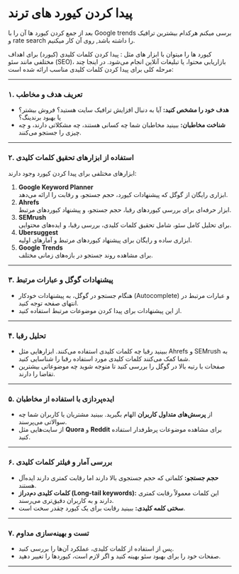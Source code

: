 # پیدا کردن کیورد های ترند

بعد از جمع کردن کیورد ها آن را با Google trends برسی میکنم هرکدام بیشترین ترافیک و rate search را داشته باشد, روی آن کار میکنیم.

کیورد ها را میتوان با ابزار های مثل :
پیدا کردن کلمات کلیدی (کیورد) برای اهداف مختلفی مانند سئو (SEO)، بازاریابی محتوا، یا تبلیغات آنلاین انجام می‌شود. در اینجا چند مرحله کلی برای پیدا کردن کلمات کلیدی مناسب ارائه شده است:

---

### ۱. **تعریف هدف و مخاطب**
- **هدف خود را مشخص کنید:** آیا به دنبال افزایش ترافیک سایت هستید؟ فروش بیشتر؟ یا بهبود برندینگ؟
- **شناخت مخاطبان:** ببینید مخاطبان شما چه کسانی هستند، چه مشکلاتی دارند، و چه چیزی را جستجو می‌کنند.

---

### ۲. **استفاده از ابزارهای تحقیق کلمات کلیدی**
ابزارهای مختلفی برای پیدا کردن کیورد وجود دارند:
1. **Google Keyword Planner**  
   ابزاری رایگان از گوگل که پیشنهادات کیورد، حجم جستجو، و رقابت را ارائه می‌دهد.
2. **Ahrefs**  
   ابزار حرفه‌ای برای بررسی کیوردهای رقبا، حجم جستجو، و پیشنهاد کیوردهای مرتبط.
3. **SEMrush**  
   برای تحلیل کامل سئو، شامل تحقیق کلمات کلیدی، بررسی رقبا، و ایده‌های محتوایی.
4. **Ubersuggest**  
   ابزاری ساده و رایگان برای پیشنهاد کیوردهای مرتبط و آمارهای اولیه.
5. **Google Trends**  
   برای مشاهده روند جستجو در بازه‌های زمانی مختلف.

---

### ۳. **پیشنهادات گوگل و عبارات مرتبط**
- هنگام جستجو در گوگل، به پیشنهادات خودکار (Autocomplete) و عبارات مرتبط در انتهای صفحه توجه کنید.
- از این پیشنهادات برای پیدا کردن موضوعات مرتبط استفاده کنید.

---

### ۴. **تحلیل رقبا**
- ببینید رقبا چه کلمات کلیدی استفاده می‌کنند. ابزارهایی مثل Ahrefs و SEMrush به شما کمک می‌کنند کلمات کلیدی مورد استفاده رقبا را شناسایی کنید.
- صفحات با رتبه بالا در گوگل را بررسی کنید تا متوجه شوید چه موضوعاتی بیشترین تقاضا را دارند.

---

### ۵. **ایده‌پردازی با استفاده از مخاطبان**
- از **پرسش‌های متداول کاربران** الهام بگیرید. ببینید مشتریان یا کاربران شما چه سوالاتی می‌پرسند.
- از سایت‌هایی مثل **Quora** و **Reddit** برای مشاهده موضوعات پرطرفدار استفاده کنید.

---

### ۶. **بررسی آمار و فیلتر کلمات کلیدی**
- **حجم جستجو:** کلماتی که حجم جستجوی بالا دارند اما رقابت کمتری دارند ایده‌آل هستند.
- **کلمات کلیدی دم‌دراز (Long-tail keywords):** این کلمات معمولاً رقابت کمتری دارند و به کاربران دقیق‌تری می‌رسند.
- **سختی کلمه کلیدی:** ببینید رقابت برای یک کیورد چقدر سخت است.

---

### ۷. **تست و بهینه‌سازی مداوم**
- پس از استفاده از کلمات کلیدی، عملکرد آن‌ها را بررسی کنید.
- صفحات خود را برای بهبود سئو بهینه کنید و اگر لازم است، کیوردها را تغییر دهید.

---


